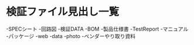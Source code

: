 # 検証ファイル見出し一覧
-SPECシート
-回路図
-検証DATA
-BOM
-製品仕様書
-TestReport
-マニュアル
-パッケージ
-web
-data
-photo
-ベンダーやり取り資料
